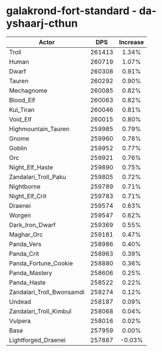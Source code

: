 # galakrond-fort-standard - da-yshaarj-cthun
| Actor | DPS | Increase |
|---|:---:|:---:|
|Troll|261413|1.34%|
|Human|260719|1.07%|
|Dwarf|260308|0.91%|
|Tauren|260292|0.90%|
|Mechagnome|260085|0.82%|
|Blood_Elf|260063|0.82%|
|Kul_Tiran|260046|0.81%|
|Void_Elf|260015|0.80%|
|Highmountain_Tauren|259985|0.79%|
|Gnome|259960|0.78%|
|Goblin|259952|0.77%|
|Orc|259921|0.76%|
|Night_Elf_Haste|259890|0.75%|
|Zandalari_Troll_Paku|259805|0.72%|
|Nightborne|259789|0.71%|
|Night_Elf_Crit|259783|0.71%|
|Draenei|259574|0.63%|
|Worgen|259547|0.62%|
|Dark_Iron_Dwarf|259369|0.55%|
|Maghar_Orc|259181|0.47%|
|Panda_Vers|258986|0.40%|
|Panda_Crit|258963|0.39%|
|Panda_Fortune_Cookie|258880|0.36%|
|Panda_Mastery|258606|0.25%|
|Panda_Haste|258522|0.22%|
|Zandalari_Troll_Bwonsamdi|258274|0.12%|
|Undead|258187|0.09%|
|Zandalari_Troll_Kimbul|258068|0.04%|
|Vulpera|258016|0.02%|
|Base|257959|0.00%|
|Lightforged_Draenei|257887|-0.03%|
